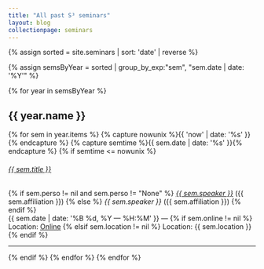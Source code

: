 ```yaml
---
title: "All past S³ seminars"
layout: blog
collectionpage: seminars
---
```


{% assign sorted = site.seminars | sort: 'date' | reverse %}

{% assign semsByYear =
    sorted | group_by_exp:"sem", "sem.date | date: '%Y'" %}

{% for year in semsByYear %}
<h2>{{ year.name }}</h2>
{% for sem in year.items %}
{% capture nowunix %}{{ 'now' | date: '%s' }}{% endcapture %}
{% capture semtime %}{{ sem.date | date: '%s' }}{% endcapture %}
{% if semtime <= nowunix %}
<h6><a href="{{ sem.url }}">{{ sem.title }}</a></h6>
{% if sem.perso != nil and sem.perso != "None" %}
<em><a href="{{ sem.perso }}">{{ sem.speaker }}</a></em> ({{ sem.affiliation }})
{% else %}
<i>{{ sem.speaker }}</i> ({{ sem.affiliation }})
{% endif %}<br/>
{{ sem.date | date: '%B %d, %Y — %H:%M' }} — {% if sem.online != nil %} Location: <a href="{{ sem.online }}">Online</a> {% elsif sem.location != nil %} Location: {{ sem.location }} {% endif %}
<hr/>
{% endif %}
{% endfor %}
{% endfor %}


